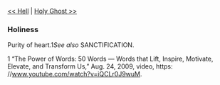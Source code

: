 [<< Hell](Hell)  |  [Holy Ghost >>](Holy%20Ghost)

### Holiness
Purity of heart.1*See also* SANCTIFICATION.



1 “The Power of Words: 50 Words — Words that Lift, Inspire, Motivate, Elevate, and Transform Us,” Aug. 24, 2009, video, https: //www.youtube.com/watch?v=iQCLr0J9wuM.